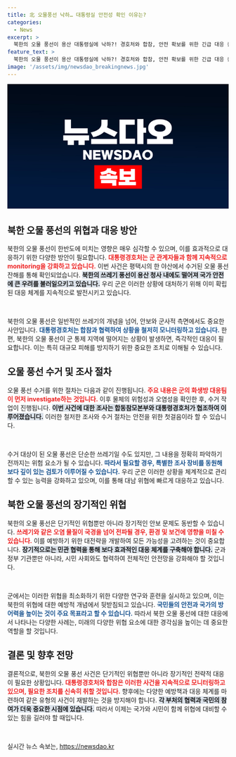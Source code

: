 ```yaml
---
title: 北 오물풍선 낙하… 대통령실 안전성 확인 이유는?
categories:
  - News
excerpt: >
  북한의 오물 풍선이 용산 대통령실에 낙하?! 경호처와 합참, 안전 확보를 위한 긴급 대응 중. 과연 이 사건의 배후와 진실은 무엇일까?
feature_text: >
  북한의 오물 풍선이 용산 대통령실에 낙하?! 경호처와 합참, 안전 확보를 위한 긴급 대응 중. 과연 이 사건의 배후와 진실은 무엇일까?
image: '/assets/img/newsdao_breakingnews.jpg'
---
```


<p><img src="/assets/img/newsdao_breakingnews.jpg" alt="koreaapp 속보" /></p>

<h2 data-ke-size="size26">북한 오물 풍선의 위협과 대응 방안</h2>

<p data-ke-size="size16">북한의 오물 풍선이 한반도에 미치는 영향은 매우 심각할 수 있으며, 이를 효과적으로 대응하기 위한 다양한 방안이 필요합니다. <b><span style="color: #ee2323;">대통령경호처는 군 관계자들과 함께 지속적으로 monitoring을 강화하고 있습니다.</span></b> 이번 사건은 평택시의 한 야산에서 수거된 오물 풍선 잔해를 통해 확인되었습니다. <b><span style="background-color: #21538527;">북한의 쓰레기 풍선이 용산 청사 내에도 떨어져 국가 안전에 큰 우려를 불러일으키고 있습니다.</span></b> 우리 군은 이러한 상황에 대처하기 위해 이미 확립된 대응 체계를 지속적으로 발전시키고 있습니다.</p>

<p data-ke-size="size16">&nbsp;</p>

<p>북한의 오물 풍선은 일반적인 쓰레기의 개념을 넘어, 안보와 군사적 측면에서도 중요한 사안입니다. <b><span style="color: #1a5490;">대통령경호처는 합참과 협력하여 상황을 철저히 모니터링하고 있습니다.</span></b> 한편, 북한의 오물 풍선이 군 통제 지역에 떨어지는 상황이 발생하면, 즉각적인 대응이 필요합니다. 이는 특히 대규모 피해를 방지하기 위한 중요한 조치로 이해될 수 있습니다. </p>

<h2 data-ke-size="size26">오물 풍선 수거 및 조사 절차</h2>

<p data-ke-size="size16">오물 풍선 수거를 위한 절차는 다음과 같이 진행됩니다. <b><span style="color: #ee2323;">주요 내용은 군의 화생방 대응팀이 먼저 investigate하는 것입니다.</span></b> 이후 물체의 위험성과 오염성을 확인한 후, 수거 작업이 진행됩니다. <b><span style="background-color: #21538527;">이번 사건에 대한 조사는 합동참모본부와 대통령경호처가 협조하여 이루어졌습니다.</span></b> 이러한 철저한 조사와 수거 절차는 안전을 위한 첫걸음이라 할 수 있습니다.</p>

<p data-ke-size="size16">&nbsp;</p>

<p>수거 대상이 된 오물 풍선은 단순한 쓰레기일 수도 있지만, 그 내용을 정확히 파악하기 전까지는 위험 요소가 될 수 있습니다. <b><span style="color: #1a5490;">따라서 필요할 경우, 특별한 조사 장비를 동원해 보다 깊이 있는 검토가 이루어질 수 있습니다.</span></b> 우리 군은 이러한 상황을 체계적으로 관리할 수 있는 능력을 강화하고 있으며, 이를 통해 대남 위협에 빠르게 대응하고 있습니다.</p>

<h2 data-ke-size="size26">북한 오물 풍선의 장기적인 위협</h2>

<p data-ke-size="size16">북한의 오물 풍선은 단기적인 위협뿐만 아니라 장기적인 안보 문제도 동반할 수 있습니다. <b><span style="color: #ee2323;">쓰레기와 같은 오염 물질이 국경을 넘어 전파될 경우, 환경 및 보건에 영향을 미칠 수 있습니다.</span></b> 이를 예방하기 위한 대전략을 개발하여 모든 가능성을 고려하는 것이 중요합니다. <b><span style="background-color: #21538527;">장기적으로는 민관 협력을 통해 보다 효과적인 대응 체계를 구축해야 합니다.</span></b> 군과 정부 기관뿐만 아니라, 시민 사회와도 협력하여 전체적인 안전망을 강화해야 할 것입니다.</p>

<p data-ke-size="size16">&nbsp;</p>

<p>군에서는 이러한 위협을 최소화하기 위한 다양한 연구와 훈련을 실시하고 있으며, 이는 북한의 위협에 대한 예방적 개념에서 뒷받침되고 있습니다. <b><span style="color: #1a5490;">국민들의 안전과 국가의 방어력을 높이는 것이 주요 목표라고 할 수 있습니다.</span></b> 따라서 북한 오물 풍선에 대한 대응에서 나타나는 다양한 사례는, 미래의 다양한 위협 요소에 대한 경각심을 높이는 데 중요한 역할을 할 것입니다.</p>

<h2 data-ke-size="size26">결론 및 향후 전망</h2>

<p data-ke-size="size16">결론적으로, 북한의 오물 풍선 사건은 단기적인 위협뿐만 아니라 장기적인 전략적 대응이 필요한 상황입니다. <b><span style="color: #ee2323;">대통령경호처와 합참은 이러한 사건을 지속적으로 모니터링하고 있으며, 필요한 조치를 신속히 취할 것입니다.</span></b> 향후에는 다양한 예방책과 대응 체계를 마련하여 같은 유형의 사건이 재발하는 것을 방지해야 합니다. <b><span style="background-color: #21538527;">각 부처의 협력과 국민의 참여가 더욱 중요한 시점에 있습니다.</span></b> 따라서 이제는 국가와 시민이 함께 위협에 대비할 수 있는 힘을 길러야 할 때입니다.</p>

<p data-ke-size="size16">&nbsp;</p>
실시간 뉴스 속보는, <a href="https://newsdao.kr" rel="dofollow">https://newsdao.kr</a>


